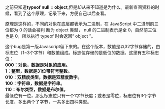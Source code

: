之前只知道**typeof null = object**,但是却从来不知道是为什么。最新查阅资料的时候，看到了这个原理，记录下来，方便自己以后查看。

原理是这样的，不同的对象在底层都表示为二进制，在 JavaScript 中二进制前三位都为 0 的话会被判
断为 object 类型， null 的二进制表示是全 0，自然前三位也是 0，所以执行 typeof 时会返回“ object ”。

这个bug是第一版Javascript留下来的。在这个版本，数值是以32字节存储的，由标志位（1~3个字节）和数值组成。标志位存储的是低位的数据。这里有五种标志位：
<br>**000：对象，数据是对象的应用。**
<br>**1：整型，数据是31位带符号整数。**
<br>**010：双精度类型，数据是双精度数字。**
<br>**100：字符串，数据是字符串。**
<br>**110：布尔类型，数据是布尔值。**
<br>最低位有一位，那么标志位只有一个1字节长度；或者是零位，标志位有3个字节长度，多出两个了字节，一共多出四种类型。
